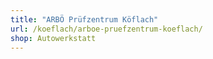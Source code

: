 ```yaml
---
title: "ARBÖ Prüfzentrum Köflach"
url: /koeflach/arboe-pruefzentrum-koeflach/
shop: Autowerkstatt
---
```

